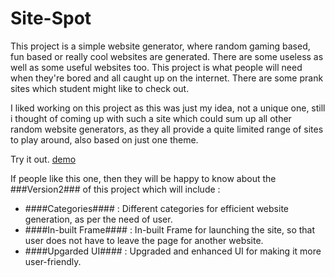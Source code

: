 # Site-Spot

This project is a simple website generator, where random gaming based, fun based or really cool websites are generated.
There are some useless as well as some useful websites too. 
This project is what people will need when they're bored and all caught up on the internet.
There are some prank sites which student might like to check out.


I liked working on this project as this was just my idea, not a unique one, still i thought of coming up with such a site 
which could sum up all other random website generators, as they all provide a quite limited range of sites to play around, also based on just one theme.

Try it out. [demo](https://shinigami017.github.io/Site-Spot/index.html)

If people like this one, then they will be happy to know about the ###Version2### of this project which will include :
* ####Categories#### : Different categories for efficient website generation, as per the need of user.
* ####In-built Frame#### : In-built Frame for launching the site, so that user does not have to leave the page for another website.
* ####Upgarded UI#### : Upgraded and enhanced UI for making it more user-friendly.
